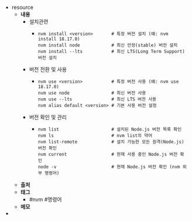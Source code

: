 - resource
	- **내용**
		- 설치관련
			- ```
			  nvm install <version>       # 특정 버전 설치 (예: nvm install 18.17.0)
			  nvm install node            # 최신 안정(stable) 버전 설치
			  nvm install --lts           # 최신 LTS(Long Term Support) 버전 설치
			  ```
		- 버전 전환 및 사용
			- ```shell
			  nvm use <version>           # 특정 버전 사용 (예: nvm use 18.17.0)
			  nvm use node                # 최신 버전 사용
			  nvm use --lts               # 최신 LTS 버전 사용
			  nvm alias default <version> # 기본 사용 버전 설정
			  ```
		- 버전 확인 및 관리
			- ```shell
			  nvm list                    # 설치된 Node.js 버전 목록 확인
			  nvm ls                      # nvm list의 약어
			  nvm list-remote             # 설치 가능한 모든 원격(Node.js) 버전 확인
			  nvm current                 # 현재 사용 중인 Node.js 버전 확인
			  node -v                     # 현재 Node.js 버전 확인 (nvm 외부 명령어)
			  ```
	- **출처**
	- **태그**
		- #nvm #명령어
	- **메모**
-